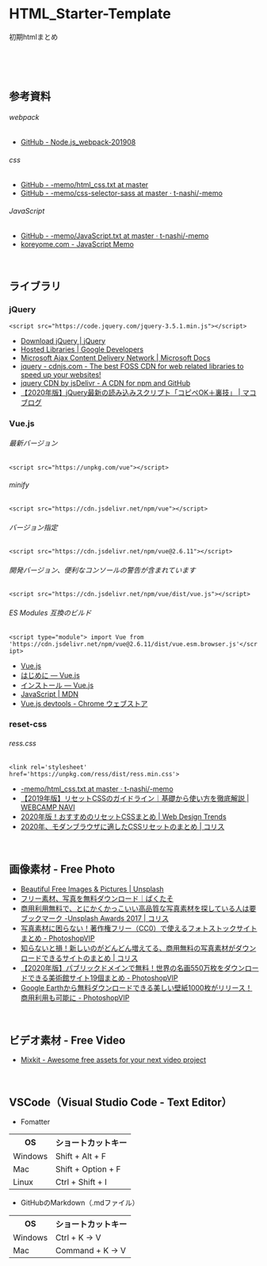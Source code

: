 # HTML_Starter-Template
初期htmlまとめ

<br><br><br>






## 参考資料
###### webpack
* [GitHub - Node.js_webpack-201908](https://github.com/t-nashi/Node.js_webpack-201908)
###### css
* [GitHub - -memo/html_css.txt at master](https://github.com/t-nashi/-memo/blob/master/html_css.txt)
* [GitHub - -memo/css-selector-sass at master · t-nashi/-memo](https://github.com/t-nashi/-memo/blob/master/css-selector-sass)
###### JavaScript
* [GitHub - -memo/JavaScript.txt at master · t-nashi/-memo](https://github.com/t-nashi/-memo/blob/master/JavaScript.txt)
* [koreyome.com - JavaScript Memo](https://www.koreyome.com/labo/contents/js/memo/index.html)


<br>

## ライブラリ

### jQuery
`<script src="https://code.jquery.com/jquery-3.5.1.min.js"></script>`
* [Download jQuery | jQuery](https://jquery.com/download/)
* [Hosted Libraries  |  Google Developers](https://developers.google.com/speed/libraries/#jquery)
* [Microsoft Ajax Content Delivery Network | Microsoft Docs](https://docs.microsoft.com/en-us/aspnet/ajax/cdn/overview#jQuery_Releases_on_the_CDN_0)
* [jquery - cdnjs.com - The best FOSS CDN for web related libraries to speed up your websites!](https://cdnjs.com/libraries/jquery/)
* [jquery CDN by jsDelivr - A CDN for npm and GitHub](https://www.jsdelivr.com/package/npm/jquery)
* [【2020年版】jQuery最新の読み込みスクリプト「コピペOK＋裏技」 | マコブログ](https://macoblog.com/jquery-saishin/)


### Vue.js
###### 最新バージョン
`<script src="https://unpkg.com/vue"></script>`
###### minify
`<script src="https://cdn.jsdelivr.net/npm/vue"></script>`
###### バージョン指定
`<script src="https://cdn.jsdelivr.net/npm/vue@2.6.11"></script>`
###### 開発バージョン、便利なコンソールの警告が含まれています
`<script src="https://cdn.jsdelivr.net/npm/vue/dist/vue.js"></script>`
###### ES Modules 互換のビルド
`<script type="module"> import Vue from 'https://cdn.jsdelivr.net/npm/vue@2.6.11/dist/vue.esm.browser.js'</script>`


* [Vue.js](https://jp.vuejs.org/)
* [はじめに — Vue.js](https://jp.vuejs.org/v2/guide/index.html)
* [インストール — Vue.js](https://jp.vuejs.org/v2/guide/installation.html)
* [JavaScript | MDN](https://developer.mozilla.org/ja/docs/Web/JavaScript)
* [Vue.js devtools - Chrome ウェブストア](https://chrome.google.com/webstore/detail/vuejs-devtools/nhdogjmejiglipccpnnnanhbledajbpd)






### reset-css
###### ress.css
`<link rel='stylesheet' href='https://unpkg.com/ress/dist/ress.min.css'>`

* [-memo/html_css.txt at master · t-nashi/-memo](https://github.com/t-nashi/-memo/blob/master/html_css.txt)
* [【2019年版】リセットCSSのガイドライン｜基礎から使い方を徹底解説 | WEBCAMP NAVI](https://web-camp.io/magazine/archives/30817)
* [2020年版！おすすめのリセットCSSまとめ | Web Design Trends](https://webdesign-trends.net/entry/8137)
* [2020年、モダンブラウザに適したCSSリセットのまとめ | コリス](https://coliss.com/articles/build-websites/operation/css/css-reset-for-modern-browser.html)

<br>



## 画像素材 - Free Photo
* [Beautiful Free Images & Pictures | Unsplash](https://unsplash.com/)
* [フリー素材、写真を無料ダウンロード｜ぱくたそ](https://www.pakutaso.com/)
* [商用利用無料で、とにかくかっこいい高品質な写真素材を探している人は要ブックマーク -Unsplash Awards 2017 | コリス](https://coliss.com/articles/freebies/unsplash-awards-2017.html)
* [写真素材に困らない！著作権フリー（CC0）で使えるフォトストックサイトまとめ - PhotoshopVIP](http://photoshopvip.net/86500)
* [知らないと損！新しいのがどんどん増えてる、商用無料の写真素材がダウンロードできるサイトのまとめ | コリス](https://coliss.com/articles/freebies/stock-photos-for-2017.html)
* [【2020年版】パブリックドメインで無料！世界の名画550万枚をダウンロードできる美術館サイト19個まとめ - PhotoshopVIP](http://photoshopvip.net/111868)
* [Google Earthから無料ダウンロードできる美しい壁紙1000枚がリリース！商用利用も可能に - PhotoshopVIP](http://photoshopvip.net/120793)

<br>



## ビデオ素材 - Free Video
* [Mixkit - Awesome free assets for your next video project](https://mixkit.co/)

<br>






## VSCode（Visual Studio Code - Text Editor）
* Fomatter
<table>
<tbody>
<tr>
<th>OS</th>
<th>ショートカットキー</th>
</tr>
<tr>
<td>Windows</td>
<td>Shift + Alt + F</td>
</tr>
<tr>
<td>Mac</td>
<td>Shift + Option + F</td>
</tr>
<tr>
<td>Linux</td>
<td>Ctrl + Shift + I</td>
</tr>
</tbody>
</table>

* GitHubのMarkdown（.mdファイル）
<table>
<tbody>
<tr>
<th>OS</th>
<th>ショートカットキー</th>
</tr>
<tr>
<td>Windows</td>
<td>Ctrl + K → V</td>
</tr>
<tr>
<td>Mac</td>
<td>Command + K → V</td>
</tr>
</tbody>
</table>




<br>




































